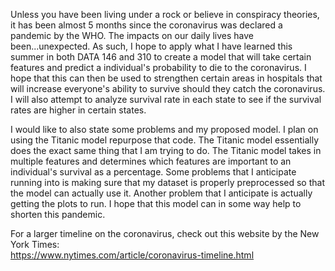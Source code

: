 Unless you have been living under a rock or believe in conspiracy theories, it has been almost 5 months since the coronavirus was declared a pandemic by the WHO. The impacts on our daily lives have been...unexpected. As such, I hope to apply what I have learned this summer in both DATA 146 and 310 to create a model that will take certain features and predict a individual's probability to die to the coronavirus. I hope that this can then be used to strengthen certain areas in hospitals that will increase everyone's ability to survive should they catch the coronavirus. I will also attempt to analyze survival rate in each state to see if the survival rates are higher in certain states. <br/> 

I would like to also state some problems and my proposed model. I plan on using the Titanic model repurpose that code. The Titanic model essentially does the exact same thing that I am trying to do. The Titanic model takes in multiple features and determines which features are important to an individual's survival as a percentage. Some problems that I anticipate running into is making sure that my dataset is properly preprocessed so that the model can actually use it. Another problem that I anticipate is actually getting the plots to run. I hope that this model can in some way help to shorten this pandemic. 

For a larger timeline on the coronavirus, check out this website by the New York Times: <br/>
https://www.nytimes.com/article/coronavirus-timeline.html

